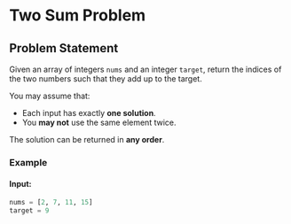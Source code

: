 # Two Sum Problem

## Problem Statement

Given an array of integers `nums` and an integer `target`, return the indices of the two numbers such that they add up to the target.

You may assume that:
- Each input has exactly **one solution**.
- You **may not** use the same element twice.

The solution can be returned in **any order**.

### Example

#### Input:
```python
nums = [2, 7, 11, 15]
target = 9
